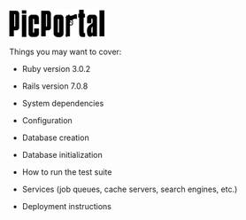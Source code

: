 ![pic_portal_text](app/assets/images/pp_logo.png)

Things you may want to cover:

* Ruby version 3.0.2

* Rails version 7.0.8

* System dependencies

* Configuration

* Database creation

* Database initialization

* How to run the test suite

* Services (job queues, cache servers, search engines, etc.)

* Deployment instructions

